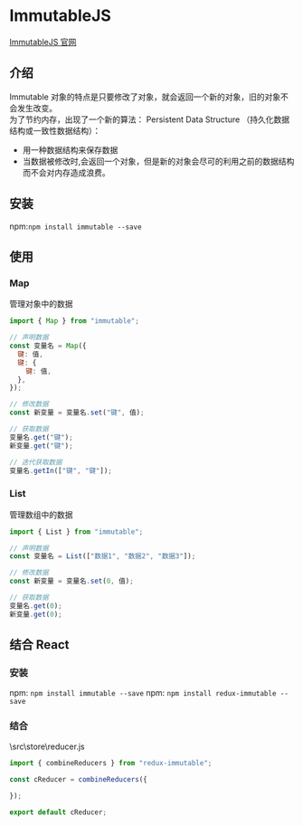 # ImmutableJS

[ImmutableJS 官网](https://immutable-js.github.io/immutable-js/)

## 介绍

Immutable 对象的特点是只要修改了对象，就会返回一个新的对象，旧的对象不会发生改变。  
为了节约内存，出现了一个新的算法： Persistent Data Structure （持久化数据结构或一致性数据结构）：

- 用一种数据结构来保存数据
- 当数据被修改时,会返回一个对象，但是新的对象会尽可的利用之前的数据结构而不会对内存造成浪费。

## 安装

npm:`npm install immutable --save`

## 使用

### Map

管理对象中的数据

```js
import { Map } from "immutable";

// 声明数据
const 变量名 = Map({
  键: 值,
  键: {
    键: 值,
  },
});

// 修改数据
const 新变量 = 变量名.set("键", 值);

// 获取数据
变量名.get("键");
新变量.get("键");

// 迭代获取数据
变量名.getIn(["键", "键"]);
```

### List

管理数组中的数据

```js
import { List } from "immutable";

// 声明数据
const 变量名 = List(["数据1", "数据2", "数据3"]);

// 修改数据
const 新变量 = 变量名.set(0, 值);

// 获取数据
变量名.get(0);
新变量.get(0);
```

## 结合 React

### 安装

npm: `npm install immutable --save`
npm: `npm install redux-immutable --save`

### 结合

\src\store\reducer.js

``` js
import { combineReducers } from "redux-immutable";

const cReducer = combineReducers({
  
});

export default cReducer;
```
